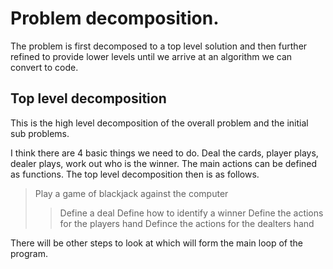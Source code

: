 # Problem decomposition.

The problem is first decomposed to a top level solution and then further refined to provide lower levels until we arrive at an algorithm we can convert to code.

## Top level decomposition

This is the high level decomposition of the overall problem and the initial sub problems.

I think there are 4 basic things we need to do. Deal the cards, player plays, dealer plays, work out who is the winner. The main actions can be defined as functions. The top level decomposition then is as follows. 

> Play a game of blackjack against the computer
>> Define a deal
>> Define how to identify a winner
>> Define the actions for the players hand
>> Defince the actions for the dealters hand

There will be other steps to look at which will form the main loop of the program.